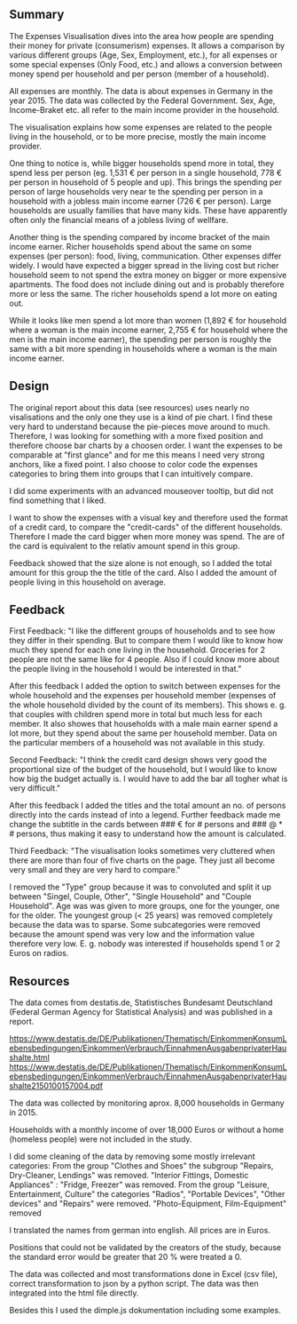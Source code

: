 ## Summary

The Expenses Visualisation dives into the area how people are spending 
their money for private (consumerism) expenses. It allows a comparison by
various different groups (Age, Sex, Employment, etc.), for all expenses or
some special expenses (Only Food, etc.) and allows a conversion between 
money spend per household and per person (member of a household).

All expenses are monthly. The data is about expenses in Germany in 
the year 2015. The data was collected by the Federal Government. Sex, Age, Income-Braket
etc. all refer to the main income provider in the household.

The visualisation explains how some expenses are related to the people living in 
the household, or to be more precise, mostly the main income provider. 

One thing to notice is, while bigger households spend more in total, they spend 
less per person (eg. 1,531 € per person in a single household, 778 € per person 
in household of 5 people and up). This brings the spending per person of large 
households very near te the spending per person in a household with a jobless main
income earner (726 € per person). Large households are usually families that have
many kids. These have apparently often only the financial means of a jobless living
of wellfare.

Another thing is the spending compared by income bracket of the main income earner. Richer 
households spend about the same on some expenses (per person): food, living, communication.
Other expenses differ widely. I would have expected a bigger spread in the living cost but
richer household seem to not spend the extra money on bigger or more expensive apartments.
The food does not include dining out and is probably therefore more or less the same. The
richer households spend a lot more on eating out.

While it looks like men spend a lot more than women (1,892 € for household where 
a woman is the main income earner, 2,755 € for household where the men is the main
income earner), the spending per person is roughly the same with a bit more spending in 
households where a woman is the main income earner. 

## Design

The original report about this data (see resources) uses nearly no 
visalisations and the only one they use is a kind of pie chart. I find
these very hard to understand because the pie-pieces move around to much. 
Therefore, I was looking for something with a more fixed position and 
therefore choose bar charts by a choosen order. I want the expenses to 
be comparable at "first glance" and for me this means I need very strong anchors, 
like a fixed point. I also choose to color code the expenses categories to 
bring them into groups that I can intuitively compare. 
 
I did some experiments with an advanced mouseover tooltip, but did not find something
 that I liked.

I want to show the expenses with a visual key and therefore used the format of
a credit card, to compare the "credit-cards" of the different households. Therefore 
I made the card bigger when more money was spend. The are of the card is equivalent to
the relativ amount spend in this group. 

Feedback showed that the size alone is not enough, so I added the total amount for this 
group the the title of the card. Also I added the amount of people living in this
household on average.

## Feedback

First Feedback: "I like the different groups of households and to see how they
 differ in their spending. But to compare them I would like to know how much they 
 spend for each one living in the household. Groceries for 2 people are not the same
 like for 4 people. Also if I could know more about the people living in the household
 I would be interested in that."

After this feedback I added the option to switch between expenses for the 
whole household and the expenses per household member (expenses of the whole household 
divided by the count of its members). This shows e. g. that couples with children spend 
more in total but much less for each member. It also showes that households with a 
male main earner spend a lot more, but they spend about the same per household member.
Data on the particular members of a household was not available in this study.

Second Feedback: "I think the credit card design shows very good the proportional 
size of the budget of the household, but I would like to know how big the budget
 actually is. I would have to add the bar all togher what is very difficult."

After this feedback I added the titles and the total amount an no. of persons 
directly into the cards instead of into a legend. Further feedback made me 
change the subtitle in the cards  between ### € for # persons and ### @ * # persons, 
thus making it easy to understand how the amount is calculated.

Third Feedback: "The visualisation looks sometimes very cluttered when there are more 
than four of five charts on the page. They just all become very small and they are very
hard to compare."

I removed the "Type" group because it was to convoluted and split it up between 
"Singel, Couple, Other", "Single Household" and "Couple Household". Age was was given to
more groups, one for the younger, one for the older. The youngest group (< 25 years) was removed
completely because the data was to sparse. Some subcategories were removed because the 
amount spend was very low and the information value therefore very low. E. g. nobody was 
interested if households spend 1 or 2 Euros on radios.

## Resources

The data comes from destatis.de, Statistisches Bundesamt Deutschland (Federal German Agency for
Statistical Analysis) and was published in a report.

https://www.destatis.de/DE/Publikationen/Thematisch/EinkommenKonsumLebensbedingungen/EinkommenVerbrauch/EinnahmenAusgabenprivaterHaushalte.html
https://www.destatis.de/DE/Publikationen/Thematisch/EinkommenKonsumLebensbedingungen/EinkommenVerbrauch/EinnahmenAusgabenprivaterHaushalte2150100157004.pdf

The data was collected by monitoring aprox. 8,000 households in Germany in 2015. 

Households with a monthly income of over 18,000 Euros or without a home (homeless people)
were not included in the study.

I did some cleaning of the data by removing some mostly irrelevant categories: From 
the group "Clothes and Shoes" the subgroup "Repairs, Dry-Cleaner, Lendings" was removed. 
"Interior Fittings, Domestic Appliances" : "Fridge, Freezer" was removed. From the 
group "Leisure, Entertainment, Culture" the categories "Radios", 
"Portable Devices", "Other devices" and "Repairs" were removed. "Photo-Equipment, Film-Equipment" removed

I translated the names from german into english. All prices are in Euros. 

Positions that could not be validated by the creators of the study, because 
the standard error would be greater that 20 % were treated a 0.

The data was collected and most transformations done in Excel (csv file), correct 
transformation to json by a python script. The data was then integrated into the 
html file directly. 

Besides this I used the dimple.js dokumentation including some examples. 
